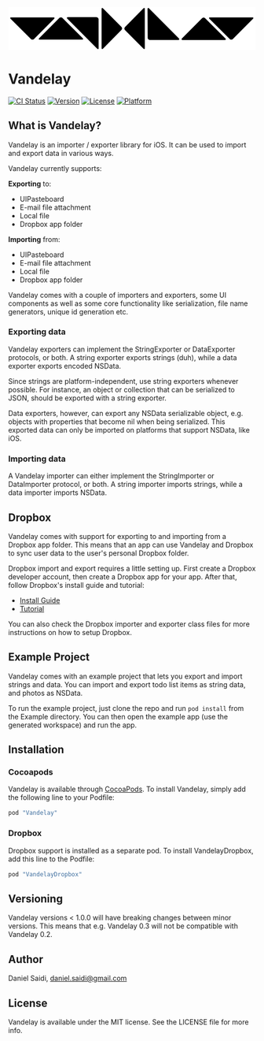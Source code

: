 ![Vandelay logo](Assets/logo-900.png "Vandelay")

# Vandelay

[![CI Status](http://img.shields.io/travis/danielsaidi/Vandelay.svg?style=flat)](https://travis-ci.org/danielsaidi/Vandelay)
[![Version](https://img.shields.io/cocoapods/v/Vandelay.svg?style=flat)](http://cocoapods.org/pods/Vandelay)
[![License](https://img.shields.io/cocoapods/l/Vandelay.svg?style=flat)](http://cocoapods.org/pods/Vandelay)
[![Platform](https://img.shields.io/cocoapods/p/Vandelay.svg?style=flat)](http://cocoapods.org/pods/Vandelay)


## What is Vandelay?

Vandelay is an importer / exporter library for iOS. It can be used to import and export data in various
ways.

Vandelay currently supports:

**Exporting** to:

 - UIPasteboard
 - E-mail file attachment
 - Local file
 - Dropbox app folder

**Importing** from:

 - UIPasteboard
 - E-mail file attachment
 - Local file
 - Dropbox app folder

Vandelay comes with a couple of importers and exporters, some UI components as well as some core
functionality like serialization, file name generators, unique id generation etc.


### Exporting data

Vandelay exporters can implement the StringExporter or DataExporter protocols, or both. A string
exporter exports strings (duh), while a data exporter exports encoded NSData.

Since strings are platform-independent, use string exporters whenever possible. For instance, an
object or collection that can be serialized to JSON, should be exported with a string exporter.

Data exporters, however, can export any NSData serializable object, e.g. objects with properties
that become nil when being serialized. This exported data can only be imported on platforms that
support NSData, like iOS.


### Importing data

A Vandelay importer can either implement the StringImporter or DataImporter protocol, or both. A
string importer imports strings, while a data importer imports NSData.



## Dropbox

Vandelay comes with support for exporting to and importing from a Dropbox app folder. This means
that an app can use Vandelay and Dropbox to sync user data to the user's personal Dropbox folder.

Dropbox import and export requires a little setting up. First create a Dropbox developer account,
then create a Dropbox app for your app.  After that, follow Dropbox's install guide and tutorial:

- [Install Guide](https://www.dropbox.com/developers/documentation/swift#install)
- [Tutorial](https://www.dropbox.com/developers/documentation/swift#tutorial)

You can also check the Dropbox importer and exporter class files for more instructions on how to
setup Dropbox.



## Example Project

Vandelay comes with an example project that lets you export and import strings and data. You can
import and export todo list items as string data, and photos as NSData.

To run the example project, just clone the repo and run `pod install` from the Example directory.
You can then open the example app (use the generated workspace) and run the app.



## Installation


### Cocoapods

Vandelay is available through [CocoaPods](http://cocoapods.org). To install Vandelay, simply add
the following line to your Podfile:

```ruby
pod "Vandelay"
```


### Dropbox

Dropbox support is installed as a separate pod. To install VandelayDropbox, add this line to the
Podfile:

```ruby
pod "VandelayDropbox"
```


## Versioning

Vandelay versions < 1.0.0 will have breaking changes between minor versions. This means that e.g.
Vandelay 0.3 will not be compatible with Vandelay 0.2.



## Author

Daniel Saidi, daniel.saidi@gmail.com



## License

Vandelay is available under the MIT license. See the LICENSE file for more info.

